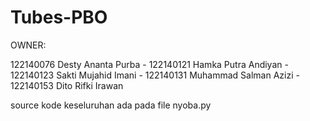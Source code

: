 # Tubes-PBO
OWNER:

122140076 Desty Ananta Purba - 122140121 Hamka Putra Andiyan - 122140123 Sakti Mujahid Imani - 122140131 Muhammad Salman Azizi - 122140153 Dito Rifki Irawan

source kode keseluruhan ada pada file nyoba.py
